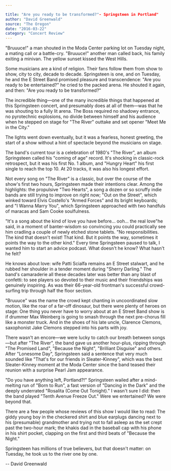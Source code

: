 ```yaml
---

title: "Are you ready to be transformed?"- Springsteen in Portland"
author: "David Greenwald"
source: "The Oregon"
date: "2016-03-22"
category: "Concert Review"
---
```


"Bruuuce!" a man shouted in the Moda Center parking lot on Tuesday night, a mating call or a battle-cry. "Bruuuce!" another man called back, his family exiting a minivan. The yellow sunset kissed the West Hills.

Some musicians are a kind of religion. Their fans follow them from show to show, city to city, decade to decade. Springsteen is one, and on Tuesday, he and the E Street Band promised pleasure and transcendence: "Are you ready to be entertained?" he cried to the packed arena. He shouted it again, and then: "Are you ready to be transformed?"

The incredible thing—one of the many incredible things that happened at this Springsteen concert, and presumably does at all of them—was that he was shouting to a fully lit arena. The Boss required no shadowy entrance, no pyrotechnic explosions, no divide between himself and his audience when he stepped on stage for "The River" outtake and set opener "Meet Me in the City."

The lights went down eventually, but it was a fearless, honest greeting, the start of a show without a hint of spectacle beyond the musicians on stage.

The band's current tour is a celebration of 1980's "The River", an album Springsteen called his "coming of age" record. It's shocking in classic-rock retrospect, but it was his first No. 1 album, and "Hungry Heart" his first single to reach the top 10. At 20 tracks, it was also his longest effort.

Not every song on "The River" is a classic, but over the course of the show's first two hours, Springsteen made their intentions clear. Among the highlights: the propulsive "Two Hearts", a song a dozen or so scruffy indie bands are still trying to improve on right now; "Out on the Street", which winked toward Elvis Costello's "Armed Forces" and its bright keyboards; and "I Wanna Marry You", which Springsteen approached with two handfuls of maracas and Sam Cooke soulfulness.

"It's a song about the kind of love you have before... ooh... the real love"he said, in a moment of banter-wisdom so convincing you could practically see him cradling a couple of newly etched stone tablets. "No responsibilities. The kind that doesn't exist! That kind. But it points the way, sometimes it points the way to the other kind." Every time Springsteen paused to talk, I wanted him to start an advice podcast. What doesn't he know? What hasn't he felt?

He knows about love: wife Patti Scialfa remains an E Street stalwart, and he rubbed her shoulder in a tender moment during "Sherry Darling." The band's camaraderie all these decades later was better than any blast of confetti: to see players so devoted to their music and their friendships was genuinely inspiring. As was their 66-year-old frontman's successful crowd-surfing trip through half the floor section.

"Bruuuce" was the name the crowd kept chanting in uncoordinated slow motion, like the roar of a far-off dinosaur, but there were plenty of heroes on stage: One thing you never have to worry about at an E Street Band show is if drummer Max Weinberg is going to smash through the next pre-chorus fill like a monster truck. And in the shoes of his late uncle, Clarence Clemons, saxophonist Jake Clemons stepped into his parts with joy.

There wasn't an encore—we were lucky to catch our breath between songs—but after "The River", the band gave us another hour-plus, ripping through "The Promised Land", "Because the Night", "Brilliant Disguise" and others. After "Lonesome Day", Springsteen said a sentence that very much sounded like "That's for our friends in Sleater-Kinney", which was the best Sleater-Kinney moment at the Moda Center since the band teased their reunion with a surprise Pearl Jam appearance.

"Do you have anything left, Portland?!" Springsteen wailed after a mind- melting run of "Born to Run", a fast version of "Dancing in the Dark" and the deeply underrated "Rosalita (Come Out Tonight)." I wasn't sure I did: then the band played "Tenth Avenue Freeze Out." Were we entertained? We were beyond that.

There are a few people whose reviews of this show I would like to read: The giddy young boy in the checkered shirt and blue earplugs dancing next to his (presumable) grandmother and trying not to fall asleep as the set crept past the two-hour mark; the khakis dad in the baseball cap with his phone in his shirt pocket, clapping on the first and third beats of "Because the Night."

Springsteen has millions of true believers, but that doesn't matter: on Tuesday, he took us to the river one by one.

-- David Greenwald
